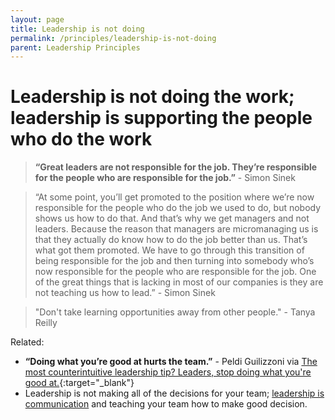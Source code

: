 ```yaml
---
layout: page
title: Leadership is not doing
permalink: /principles/leadership-is-not-doing
parent: Leadership Principles
---
```


# Leadership is not doing the work; leadership is supporting the people who do the work

> **“Great leaders are not responsible for the job. They’re responsible for the people who are responsible for the job.”** - Simon Sinek

> “At some point, you’ll get promoted to the position where we’re now responsible for the people who do the job we used to do, but nobody shows us how to do that. And that’s why we get managers and not leaders. Because the reason that managers are micromanaging us is that they actually do know how to do the job better than us. That’s what got them promoted. We have to go through this transition of being responsible for the job and then turning into somebody who’s now responsible for the people who are responsible for the job. One of the great things that is lacking in most of our companies is they are not teaching us how to lead.” - Simon Sinek

> "Don't take learning opportunities away from other people." - Tanya Reilly

Related:

- **“Doing what you’re good at hurts the team.”** - Peldi Guilizzoni via [The most counterintuitive leadership tip? Leaders, stop doing what you're good at.](https://knowyourteam.com/blog/2018/12/18/the-most-counterintuitive-leadership-tip-leaders-stop-doing-what-youre-good-at/){:target="\_blank"}
- Leadership is not making all of the decisions for your team; [leadership is communication](/principles/leadership-is-communication) and teaching your team how to make good decision.
